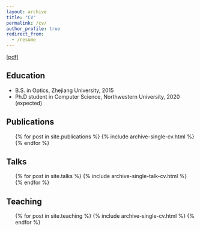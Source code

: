```yaml
---
layout: archive
title: "CV"
permalink: /cv/
author_profile: true
redirect_from:
  - /resume
---
```


[[pdf]](http://winswang.github.io/files/cv-zhwang.pdf)

Education
------
* B.S. in Optics, Zhejiang University, 2015
* Ph.D student in Computer Science, Northwestern University, 2020 (expected)

Publications
------
  <ul>{% for post in site.publications %}
    {% include archive-single-cv.html %}
  {% endfor %}</ul>
  
Talks
------
  <ul>{% for post in site.talks %}
    {% include archive-single-talk-cv.html %}
  {% endfor %}</ul>
  
Teaching
------
  <ul>{% for post in site.teaching %}
    {% include archive-single-cv.html %}
  {% endfor %}</ul>
  
